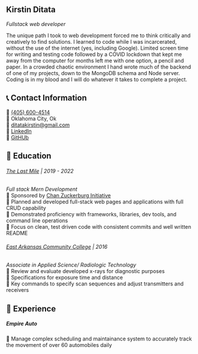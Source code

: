 ## Kirstin Ditata   
*Fullstack web developer*   

The unique path I took to web development forced me to think critically and creatively to find solutions. I learned to code while I was incarcerated, without the use of the internet (yes, including Google). Limited screen time for writing and testing code followed by a COVID lockdown that kept me away from the computer for months left me with one option, a pencil and paper. In a crowded chaotic environment I hand wrote much of the backend of one of my projects, down to the MongoDB schema and Node server. Coding is in my blood and I will do whatever it takes to complete a project.
 

## 📞 Contact Information   
🔹 [(405) 600-4514](4056004514)   
🔹 Oklahoma City, Ok  
🔹 [ditatakirstin@gmail.com](mailto:ditakakirstin@gmail.com)  
🔹 [LinkedIn]()  
🔹 [GitHUb]()

## 📓 Education   

###### [The Last Mile](https://www.thelastmile.org) | 2019 - 2022   
*Full stack Mern Development*    
🔹 Sponsored by [Chan Zuckerburg Initiative](https://chanzuckerberg.com/newsroom/innovative-coding-program-expands-opportunities-for-women-incarcerated-in-oklahoma/)  
🔹 Planned and developed full-stack web pages and applications with full CRUD capability     
🔹 Demonstrated proficiency with frameworks, libraries, dev tools, and command line operations  
🔹 Focus on clean, test driven code with consistent commits and well written README


###### [East Arkansas Community College](https://www.eacc.edu/) | 2016
*Associate in Applied Science/ Radiologic Technology*  
🔹 Review and evaluate developed x-rays for diagnostic purposes  
🔹 Specifications for exposure time and distance  
🔹 Key commands to specify scan sequences and adjust transmitters and receivers

## 💼 Experience    

##### Empire Auto    
🔹 Manage complex scheduling and maintainance system to accurately track the movement of over 60 automobiles daily


